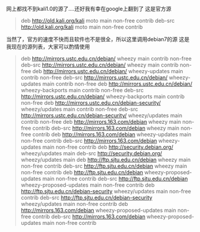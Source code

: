 网上都找不到kali1.0的源了....还好我有幸在google上翻到了
这是官方源
>deb http://old.kali.org/kali moto main non-free contrib
deb-src http://old.kali.org/kali moto main non-free contrib

当然了，官方的速度不快而且软件也不是很全，所以这里调用debian7的源
这是我现在的源列表，大家可以酌情使用
>deb http://mirrors.ustc.edu.cn/debian/ wheezy main contrib non-free
deb-src http://mirrors.ustc.edu.cn/debian/ wheezy main contrib non-free
deb http://mirrors.ustc.edu.cn/debian/ wheezy-updates main contrib non-free
deb-src http://mirrors.ustc.edu.cn/debian/ wheezy-updates main contrib non-free
deb http://mirrors.ustc.edu.cn/debian/ wheezy-backports main contrib non-free
deb-src http://mirrors.ustc.edu.cn/debian/ wheezy-backports main contrib non-free
deb http://mirrors.ustc.edu.cn/debian-security/ wheezy/updates main contrib non-free
deb-src http://mirrors.ustc.edu.cn/debian-security/ wheezy/updates main contrib non-free
deb http://mirrors.163.com/debian wheezy main non-free contrib
deb-src http://mirrors.163.com/debian wheezy main non-free contrib
deb http://mirrors.163.com/debian wheezy-updates main non-free contrib
deb-src http://mirrors.163.com/debian wheezy-updates main non-free contrib
deb http://security.debian.org/ wheezy/updates main
deb-src http://security.debian.org/ wheezy/updates main
deb http://ftp.sjtu.edu.cn/debian wheezy main non-free contrib
deb-src http://ftp.sjtu.edu.cn/debian wheezy main non-free contrib 
deb http://ftp.sjtu.edu.cn/debian wheezy-proposed-updates main non-free contrib 
deb-src http://ftp.sjtu.edu.cn/debian wheezy-proposed-updates main non-free contrib 
deb http://ftp.sjtu.edu.cn/debian-security wheezy/updates main non-free contrib 
deb-src http://ftp.sjtu.edu.cn/debian-security wheezy/updates main non-free contrib 
deb http://mirrors.163.com/debian wheezy-proposed-updates main non-free contrib 
deb-src http://mirrors.163.com/debian wheezy-proposed-updates main non-free contrib 
